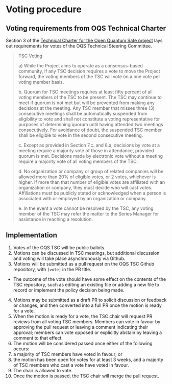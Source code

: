 # Voting procedure

## Voting requirements from OQS Technical Charter

Section 3 of the [Technical Charter for the Open Quantum Safe project](https://github.com/open-quantum-safe/tsc/blob/main/charter/charter-2024-01-03.pdf) lays out requirements for votes of the OQS Technical Steering Committee.

> TSC Voting
> 
> a) While the Project aims to operate as a consensus-based community, if any TSC decision requires a vote to move the Project forward, the voting members of the TSC will vote on a one vote per voting member basis.
> 
> b. Quorum for TSC meetings requires at least fifty percent of all voting members of the TSC to be present. The TSC may continue to meet if quorum is not met but will be prevented from making any decisions at the meeting. Any TSC member that misses three (3) consecutive meetings shall be automatically suspended from eligibility to vote and shall not constitute a voting representative for purposes of determining quorum until having attended two meetings consecutively. For avoidance of doubt, the suspended TSC member shall be eligible to vote in the second consecutive meeting.
> 
> c. Except as provided in Section 7.c. and 8.a, decisions by vote at a meeting require a majority vote of those in attendance, provided quorum is met. Decisions made by electronic vote without a meeting require a majority vote of all voting members of the TSC.
> 
> d. No organization or company or group of related companies will be allowed more than 20% of eligible votes, or 2 votes, whichever is higher. If more than that number of eligible votes are affiliated with an organization or company, they must decide who will cast votes. Affiliations must be publicly stated or acknowledged when a person is associated with or employed by an organization or company.
> 
> e. In the event a vote cannot be resolved by the TSC, any voting member of the TSC may refer the matter to the Series Manager for assistance in reaching a resolution.

## Implementation

1. Votes of the OQS TSC will be public ballots.
2. Motions can be discussed in TSC meetings, but additional discussion and voting will take place asynchronously via Github.
3. Motions will be submitted as a pull request on the OQS TSC Github repository, with `[vote]` in the PR title.
  - The outcome of the vote should have some effect on the contents of the TSC repository, such as editing an existing file or adding a new file to record or implement the policy decision being made.
4. Motions may be submitted as a draft PR to solicit discussion or feedback or changes, and then converted into a full PR once the motion is ready for a vote.
5. When the motion is ready for a vote, the TSC chair will request PR reviews from all voting TSC members. Members can vote in favour by approving the pull request or leaving a comment indicating their approval; members can vote opposed or explicitly abstain by leaving a comment to that effect.
6. The motion will be considered passed once either of the following occurs:
  1. a majority of TSC members have voted in favour; or
  2. the motion has been open for votes for at least 3 weeks, and a majority of TSC members who cast a vote have voted in favour.
7. The chair is allowed to vote.
8.  Once the motion is passed, the TSC chair will merge the pull request.
